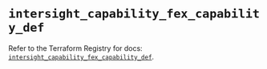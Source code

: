# `intersight_capability_fex_capability_def`

Refer to the Terraform Registry for docs: [`intersight_capability_fex_capability_def`](https://registry.terraform.io/providers/ciscodevnet/intersight/1.0.71/docs/resources/capability_fex_capability_def).
